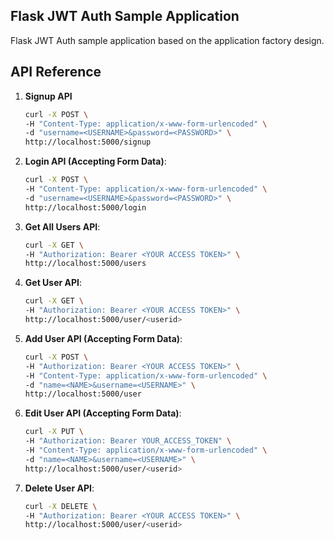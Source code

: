 ## Flask JWT Auth Sample Application
Flask JWT Auth sample application based on the application factory design. 


## API Reference

1. **Signup API**
    ```bash
    curl -X POST \
    -H "Content-Type: application/x-www-form-urlencoded" \
    -d "username=<USERNAME>&password=<PASSWORD>" \
    http://localhost:5000/signup
    ```

2. **Login API (Accepting Form Data)**:

    ```bash
    curl -X POST \
    -H "Content-Type: application/x-www-form-urlencoded" \
    -d "username=<USERNAME>&password=<PASSWORD>" \
    http://localhost:5000/login
    ```

3. **Get All Users API**:


    ```bash
    curl -X GET \
    -H "Authorization: Bearer <YOUR ACCESS TOKEN>" \
    http://localhost:5000/users
    ```

4. **Get User API**:

    ```bash
    curl -X GET \
    -H "Authorization: Bearer <YOUR ACCESS TOKEN>" \
    http://localhost:5000/user/<userid>
    ```

5. **Add User API (Accepting Form Data)**:

    ```bash
    curl -X POST \
    -H "Authorization: Bearer <YOUR ACCESS TOKEN>" \
    -H "Content-Type: application/x-www-form-urlencoded" \
    -d "name=<NAME>&username=<USERNAME>" \
    http://localhost:5000/user
    ```

6. **Edit User API (Accepting Form Data)**:

    ```bash
    curl -X PUT \
    -H "Authorization: Bearer YOUR_ACCESS_TOKEN" \
    -H "Content-Type: application/x-www-form-urlencoded" \
    -d "name=<NAME>&username=<USERNAME>" \
    http://localhost:5000/user/<userid>
    ```

7. **Delete User API**:

    ```bash
    curl -X DELETE \
    -H "Authorization: Bearer <YOUR ACCESS TOKEN>" \
    http://localhost:5000/user/<userid>
    ```